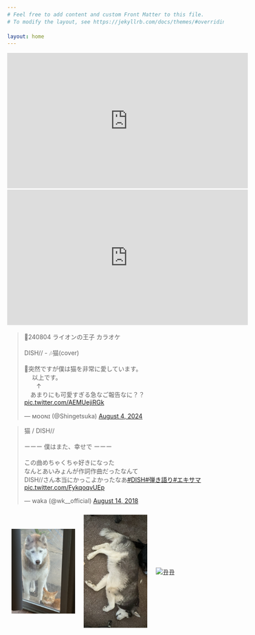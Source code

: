 ```yaml
---
# Feel free to add content and custom Front Matter to this file.
# To modify the layout, see https://jekyllrb.com/docs/themes/#overriding-theme-defaults

layout: home
---
```


<iframe src="https://docs.google.com/presentation/d/e/2PACX-1vTWEnvWTS3G6NdMg-YXYjXibEpF1P1UUMb9ZmxQss9G3Ro98mpO-Fu97QGY-ad8OQzlBqYUg7Jt_8qX/embed?start=false&loop=false&delayms=3000" frameborder="0" width="560" height="315" allowfullscreen="true" mozallowfullscreen="true" webkitallowfullscreen="true"></iframe>

<iframe width="560" height="315" src="https://www.youtube.com/embed/UYEGBVwkH_o?si=uWfadk2QG358zsdn" title="YouTube video player" frameborder="0" allow="accelerometer; autoplay; clipboard-write; encrypted-media; gyroscope; picture-in-picture; web-share" referrerpolicy="strict-origin-when-cross-origin" allowfullscreen></iframe>

<blockquote class="twitter-tweet" data-media-max-width="560"><p lang="ja" dir="ltr">📝240804 ライオンの王子 カラオケ<br><br>DISH// - 🎶猫(cover) <br><br>🦁突然ですが僕は猫を非常に愛しています。<br>　 以上です。<br>　　↑<br>　あまりにも可愛すぎる急なご報告なに？？ <a href="https://t.co/AEMUejiRGk">pic.twitter.com/AEMUejiRGk</a></p>&mdash; ᴍᴏᴏɴɪ (@Shingetsuka) <a href="https://twitter.com/Shingetsuka/status/1820102910958875108?ref_src=twsrc%5Etfw">August 4, 2024</a></blockquote> <script async src="https://platform.twitter.com/widgets.js" charset="utf-8"></script>

<blockquote class="twitter-tweet" data-media-max-width="560"><p lang="ja" dir="ltr">猫 / DISH//<br><br>ーーー 僕はまた、幸せで ーーー<br><br>この曲めちゃくちゃ好きになった<br>なんとあいみょんが作詞作曲だったなんて<br>DISH//さん本当にかっこよかったなあ<a href="https://twitter.com/hashtag/DISH?src=hash&amp;ref_src=twsrc%5Etfw">#DISH</a><a href="https://twitter.com/hashtag/%E5%BC%BE%E3%81%8D%E8%AA%9E%E3%82%8A?src=hash&amp;ref_src=twsrc%5Etfw">#弾き語り</a><a href="https://twitter.com/hashtag/%E3%82%A8%E3%82%AD%E3%82%B5%E3%83%9E?src=hash&amp;ref_src=twsrc%5Etfw">#エキサマ</a> <a href="https://t.co/FykqoqvUEp">pic.twitter.com/FykqoqvUEp</a></p>&mdash; waka (@wk__official) <a href="https://twitter.com/wk__official/status/1029321985287831552?ref_src=twsrc%5Etfw">August 14, 2018</a></blockquote> <script async src="https://platform.twitter.com/widgets.js" charset="utf-8"></script>

<div style="display: flex; justify-content: space-between; align-items: center; flex-wrap: wrap;">
  <div style="flex: 1; padding: 10px;">
    <img src="/imgs/coco_moca.jpg" alt="COCOMOCA" style="width: 100%; height: auto;">
  </div>
  <div style="flex: 1; padding: 10px;">
    <img src="/imgs/cooper.jpg" alt="Cooper" style="width: 100%; height: auto;">
  </div>
  <div style="flex: 1; padding: 10px;">
    <img src="/imgs/cat_yuhua.jpg" alt="丑丑" style="width: 100%; height: auto;">
  </div>
</div>